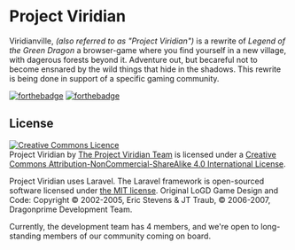 # Project Viridian

Viridianville, *(also referred to as "Project Viridian")* is a rewrite of *Legend of the Green Dragon* a browser-game where you find yourself in a new village, with dagerous forests beyond it. Adventure out, but becareful not to become ensnared by the wild things that hide in the shadows. This rewrite is being done in support of a specific gaming community.

[![forthebadge](https://forthebadge.com/images/badges/ages-18.svg)](https://forthebadge.com)
[![forthebadge](https://forthebadge.com/images/badges/built-with-love.svg)](https://forthebadge.com)


## License

<a rel="license" href="http://creativecommons.org/licenses/by-nc-sa/4.0/"><img alt="Creative Commons Licence" style="border-width:0" src="https://i.creativecommons.org/l/by-nc-sa/4.0/88x31.png" /></a><br /><span xmlns:dct="http://purl.org/dc/terms/" href="http://purl.org/dc/dcmitype/InteractiveResource" property="dct:title" rel="dct:type">Project Viridian</span> by <a xmlns:cc="http://creativecommons.org/ns#" href="http://viridianville.github.io" property="cc:attributionName" rel="cc:attributionURL">The Project Viridian Team</a> is licensed under a <a rel="license" href="http://creativecommons.org/licenses/by-nc-sa/4.0/">Creative Commons Attribution-NonCommercial-ShareAlike 4.0 International License</a>.

Project Viridian uses Laravel. The Laravel framework is open-sourced software licensed under [the MIT license](https://opensource.org/licenses/MIT). Original LoGD Game Design and Code: Copyright © 2002-2005, Eric Stevens & JT Traub, © 2006-2007, Dragonprime Development Team.

Currently, the development team has 4 members, and we're open to long-standing members of our community coming on board.
